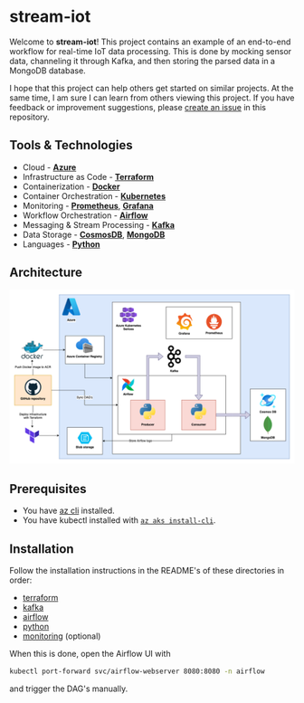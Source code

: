 # stream-iot

Welcome to **stream-iot**! This project contains an example of an end-to-end workflow for real-time IoT data processing. This is done by mocking sensor data, channeling it through Kafka, and then storing the parsed data in a MongoDB database.

I hope that this project can help others get started on similar projects. At the same time, I am sure I can learn from others viewing this project. If you have feedback or improvement suggestions, please [create an issue](https://github.com/fpgmaas/stream-iot/issues/new) in this repository.


## Tools & Technologies

* Cloud - [**Azure**](https://azure.microsoft.com/en-us/)
* Infrastructure as Code - [**Terraform**](https://www.terraform.io/)
* Containerization - [**Docker**](https://www.docker.com/)
* Container Orchestration - [**Kubernetes**](https://kubernetes.io/)
* Monitoring - [**Prometheus**](https://prometheus.io), [**Grafana**](https://grafana.com/)
* Workflow Orchestration - [**Airflow**](https://airflow.apache.org/)
* Messaging & Stream Processing - [**Kafka**](https://kafka.apache.org/)
* Data Storage - [**CosmosDB**](https://azure.microsoft.com/en-us/products/cosmos-db), [**MongoDB**](https://www.mongodb.com)
* Languages - [**Python**](https://www.python.org/)


## Architecture

![Alt text](./architecture.png)


## Prerequisites

- You have [az cli](https://learn.microsoft.com/en-us/cli/azure/install-azure-cli) installed.
- You have kubectl installed with [`az aks install-cli`](https://learn.microsoft.com/en-us/azure/aks/learn/quick-kubernetes-deploy-cli#connect-to-the-cluster).

## Installation

Follow the installation instructions in the README's of these directories in order:

- [terraform](./terraform/README.md#installation)
- [kafka](./kafka/README.md#installation)
- [airflow](./airflow/README.md#installation)
- [python](./python/README.md)
- [monitoring](./monitoring/README.md) (optional)

When this is done, open the Airflow UI with

```sh
kubectl port-forward svc/airflow-webserver 8080:8080 -n airflow
```

and trigger the DAG's manually.
